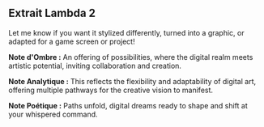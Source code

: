 ## Extrait Lambda 2

Let me know if you want it stylized differently, turned into a graphic, or adapted for a game screen or project!

**Note d'Ombre :** An offering of possibilities, where the digital realm meets artistic potential, inviting collaboration and creation.

**Note Analytique :** This reflects the flexibility and adaptability of digital art, offering multiple pathways for the creative vision to manifest.

**Note Poétique :** Paths unfold, digital dreams ready to shape and shift at your whispered command.
